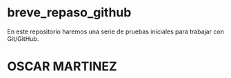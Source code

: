 # breve_repaso_github
En este repositorio haremos una serie de pruebas iniciales para trabajar con Git/GitHub.

<h1>OSCAR MARTINEZ</h1>